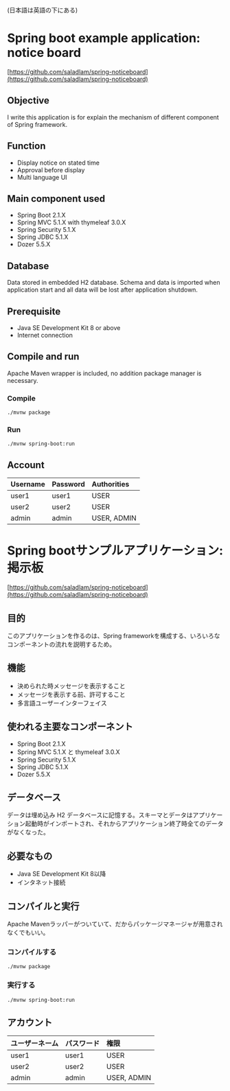 (日本語は英語の下にある)

# Spring boot example application: notice board
[https://github.com/saladlam/spring-noticeboard](https://github.com/saladlam/spring-noticeboard)

## Objective
I write this application is for explain the mechanism of different component of Spring framework.

## Function
- Display notice on stated time
- Approval before display
- Multi language UI

## Main component used
- Spring Boot 2.1.X
- Spring MVC 5.1.X with thymeleaf 3.0.X
- Spring Security 5.1.X
- Spring JDBC 5.1.X
- Dozer 5.5.X

## Database
Data stored in embedded H2 database. Schema and data is imported when application start and all data will be lost after application shutdown.

## Prerequisite
- Java SE Development Kit 8 or above
- Internet connection

## Compile and run
Apache Maven wrapper is included, no addition package manager is necessary.

### Compile
```
./mvnw package
```

### Run
```
./mvnw spring-boot:run
```

## Account
| Username | Password | Authorities |
|:-------- |:-------- |:----------- |
| user1    | user1    | USER        |
| user2    | user2    | USER        |
| admin    | admin    | USER, ADMIN |


# Spring bootサンプルアプリケーション: 掲示板
[https://github.com/saladlam/spring-noticeboard](https://github.com/saladlam/spring-noticeboard)

## 目的
このアプリケーションを作るのは、Spring frameworkを構成する、いろいろなコンポーネントの流れを説明するため。

## 機能
- 決められた時メッセージを表示すること
- メッセージを表示する前、許可すること
- 多言語ユーザーインターフェイス

## 使われる主要なコンポーネント
- Spring Boot 2.1.X
- Spring MVC 5.1.X と thymeleaf 3.0.X
- Spring Security 5.1.X
- Spring JDBC 5.1.X
- Dozer 5.5.X

## データベース
データは埋め込み H2 データベースに記憶する。スキーマとデータはアプリケーション起動時がインポートされ、それからアプリケーション終了時全てのデータがなくなった。

## 必要なもの
- Java SE Development Kit 8以降
- インタネット接続

## コンパイルと実行
Apache Mavenラッパーがついていて、だからパッケージマネージャが用意されなくでもいい。

### コンパイルする
```
./mvnw package
```

### 実行する
```
./mvnw spring-boot:run
```

## アカウント
| ユーザーネーム | パスワード | 権限 |
|:-------- |:-------- |:----------- |
| user1    | user1    | USER        |
| user2    | user2    | USER        |
| admin    | admin    | USER, ADMIN |
